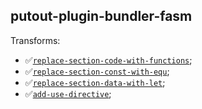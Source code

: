 ## putout-plugin-bundler-fasm

Transforms:

- ✅[`replace-section-code-with-functions`](https://putout.cloudcmd.io/#/gist/d921a3f8d8d5cbb74375e7249072f90b/5b89930d7d76e64104a670e0fbda8c76d3dfddd2);
- ✅[`replace-section-const-with-equ`](https://putout.cloudcmd.io/#/gist/ec655a05b5566519b46e77aa10fad1e3/94da259261f1a4011c29bbf42e922acb3d2b02e3);
- ✅[`replace-section-data-with-let`](https://putout.cloudcmd.io/#/gist/c7870c4c36c28ce52670bbb779cf8736/4f67243979c3e9624ab424c2757e330dd9bdb0e3);
- ✅[`add-use-directive`](https://putout.cloudcmd.io/#/gist/3398ee792339e93c078972e42e366090/5697e2509e79dc10ac630e38428f0646d5a1ddf8);
